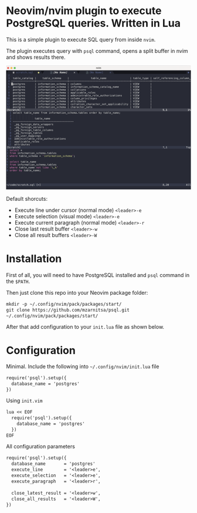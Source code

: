 # Neovim/nvim plugin to execute PostgreSQL queries. Written in Lua

This is a simple plugin to execute SQL query from inside `nvim`.

The plugin executes query with `psql` command, opens a split buffer in nvim and shows results there.

![screenshot](sql-results.png)

Default shorcuts:
- Execute line under cursor (normal mode) `<leader>-e`
- Execute selection (visual mode) `<leader>-e`
- Execute current paragraph (normal mode) `<leader>-r`
- Close last result buffer `<leader>-w`
- Close all result buffers `<leader>-W`

# Installation

First of all, you will need to have PostgreSQL installed and `psql` command in the `$PATH`.

Then just clone this repo into your Neovim package folder:
```
mkdir -p ~/.config/nvim/pack/packages/start/
git clone https://github.com/mzarnitsa/psql.git ~/.config/nvim/pack/packages/start/
```

After that add configuration to your `init.lua` file as shown below.

# Configuration

Minimal. Include the following into `~/.config/nvim/init.lua` file

```
require('psql').setup({
  database_name = 'postgres'
})
```

Using `init.vim`

```
lua << EOF
  require('psql').setup({
    database_name = 'postgres'
  })
EOF
```

All configuration parameters

```
require('psql').setup({
  database_name       = 'postgres'
  execute_line        = '<leader>e',
  execute_selection   = '<leader>e',
  execute_paragraph   = '<leader>r',

  close_latest_result = '<leader>w',
  close_all_results   = '<leader>W',
})
```
